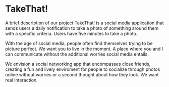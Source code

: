 # TakeThat!
A brief description of our project
TakeThat! is a social media application that sends users a daily notification 
to take a photo of something around them with a specific criteria. Users have
five minutes to take a photo.

With the age of social media, people often find themselves trying to be
picture perfect. We want you to live in the moment. A place where you and 
I can communicate without the additional worries social media entails. 

We envision a social networking app that encompasses close friends, creating a fun and lively
enviroment for people to socialize through photos online without worries or a second thought
about how they look. We want real interaction.

